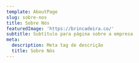 ```yaml
---
template: AboutPage
slug: sobre-nos
title: Sobre Nós
featuredImage: 'https://brincadeira.co/'
subtitle: Subtítulo para página sobre a empresa
meta:
  description: Meta tag de descrição
  title: Sobre Nós
---
```

